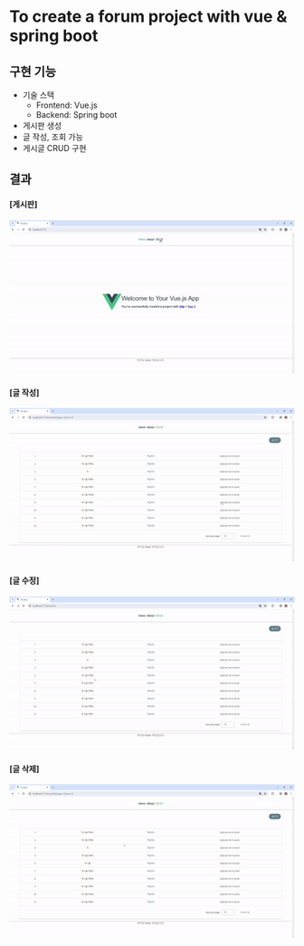 # To create a forum project with vue & spring boot

## 구현 기능

- 기술 스택
  - Frontend: Vue.js
  - Backend: Spring boot
- 게시판 생성
- 글 작성, 조회 가능
- 게시글 CRUD 구현



## 결과

#### [게시판]

![](README.assets/게시판목록.gif)



#### [글 작성]

![](README.assets/작성.gif)



#### [글 수정]

![](README.assets/수정.gif)



#### [글 삭제]

![](README.assets/삭제.gif)

